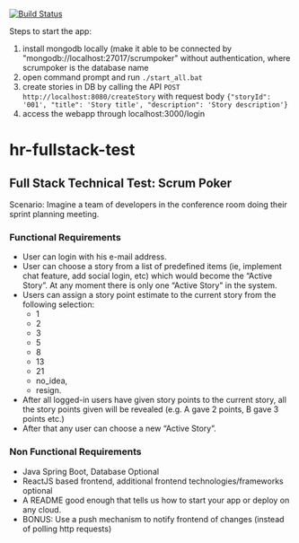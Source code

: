 
[![Build Status](https://dev.azure.com/wkpoon/seekers/_apis/build/status/rickypoon.hr-fullstack-test?branchName=master)](https://dev.azure.com/wkpoon/seekers/_build/latest?definitionId=1&branchName=master)

Steps to start the app:

 1. install mongodb locally (make it able to be connected by "mongodb://localhost:27017/scrumpoker" without authentication, where scrumpoker is the database name
 2. open command prompt and run `./start_all.bat`
 3. create stories in DB by calling the API `POST http://localhost:8080/createStory` with request body `{"storyId": '001', "title": 'Story title', "description": 'Story description'}`
 4. access the webapp through localhost:3000/login

# hr-fullstack-test

## Full Stack Technical Test: Scrum Poker
 
 
Scenario: Imagine a team of developers in the conference room doing their sprint planning meeting.
 
### Functional Requirements
 
-	User can login with his e-mail address.
-	User can choose a story from a list of predefined items (ie, implement chat feature, add social login, etc) which would become the “Active Story”. At any moment there is only one “Active Story" in the system.
-	Users can assign a story point estimate to the current story from the following selection:
    * 1
    * 2
    * 3
    * 5
    * 8
    * 13
    * 21
    * no_idea,
    * resign.
-	After all logged-in users have given story points to the current story, all the story points given will be revealed (e.g. A gave 2 points, B gave 3 points etc.) 
-	After that any user can choose a new “Active Story”.
 
### Non Functional Requirements
 
-	Java Spring Boot, Database Optional
-	ReactJS based frontend, additional frontend technologies/frameworks optional
-	A README good enough that tells us how to start your app or deploy on any cloud.
-	BONUS: Use a push mechanism to notify frontend of changes (instead of polling http requests)

